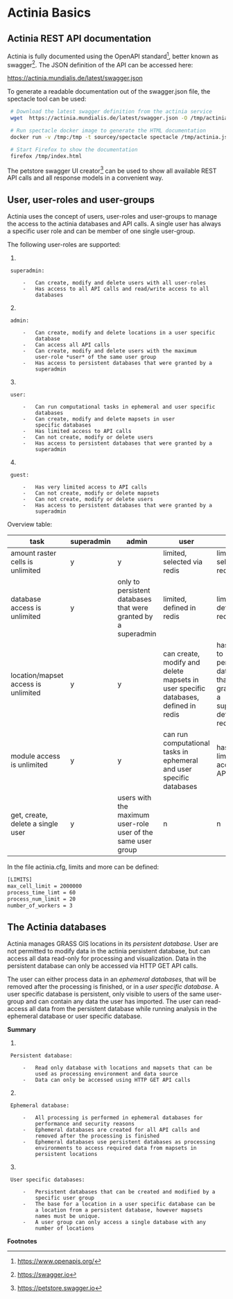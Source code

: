 Actinia Basics
==============

Actinia REST API documentation
------------------------------

Actinia is fully documented using the OpenAPI standard[^1], better known
as swagger[^2]. The JSON definition of the API can be accessed here:

 <https://actinia.mundialis.de/latest/swagger.json>

<!---
commented out because of 502 Bad Gateway
The full API documentation is available here:

 <https://actinia.mundialis.de/api_docs/>
--->

To generate a readable documentation out of the swagger.json file, the
spectacle tool can be used:

```bash
 # Download the latest swagger definition from the actinia service
 wget  https://actinia.mundialis.de/latest/swagger.json -O /tmp/actinia.json

 # Run spectacle docker image to generate the HTML documentation
 docker run -v /tmp:/tmp -t sourcey/spectacle spectacle /tmp/actinia.json -t /tmp

 # Start Firefox to show the documentation
 firefox /tmp/index.html
```

The petstore swagger UI creator[^3] can be used to show all available
REST API calls and all response models in a convenient way.


User, user-roles and user-groups
--------------------------------

Actinia uses the concept of users, user-roles and user-groups to manage
the access to the actinia databases and API calls. A single user has
always a specific user role and can be member of one single user-group.

The following user-roles are supported:

 1.  

     superadmin:

         -   Can create, modify and delete users with all user-roles
         -   Has access to all API calls and read/write access to all
             databases

 2.  

     admin:

         -   Can create, modify and delete locations in a user specific
             database
         -   Can access all API calls
         -   Can create, modify and delete users with the maximum
             user-role *user* of the same user group
         -   Has access to persistent databases that were granted by a
             superadmin

 3.  

     user:

         -   Can run computational tasks in ephemeral and user specific
             databases
         -   Can create, modify and delete mapsets in user
             specific databases
         -   Has limited access to API calls
         -   Can not create, modify or delete users
         -   Has access to persistent databases that were granted by a
             superadmin

 4.  

     guest:

         -   Has very limited access to API calls
         -   Can not create, modify or delete mapsets
         -   Can not create, modify or delete users
         -   Has access to persistent databases that were granted by a
             superadmin

Overview table:

| task | superadmin | admin | user | guest |notes |
|------|------------|-------|------|-------|------|
| amount raster cells is unlimited | y | y | limited, selected via redis | limited, selected via redis | - |
| database access is unlimited                              | y         | only to persistent databases that were granted by a superadmin | limited, defined in redis | limited, defined in redis | - |
| location/mapset access is unlimited  | y | y | can create, modify and delete mapsets in user specific databases, defined in redis | has access to persistent databases that were granted by a superadmin, defined in redis | - |
|module access is unlimited  | y | y | can run computational tasks in ephemeral and user specific databases | has very limited access to API calls | - |
| get, create, delete a single user | y | users with the maximum user-role user of the same user group | n | n | Only normal users (role=user can be created) |

In the file actinia.cfg, limits and more can be defined:

```bash
[LIMITS]
max_cell_limit = 2000000
process_time_limt = 60
process_num_limit = 20
number_of_workers = 3
```

The Actinia databases
---------------------

Actinia manages GRASS GIS locations in its *persistent database*. User
are not permitted to modify data in the actinia persistent database, but
can access all data read-only for processing and visualization. Data in
the persistent database can only be accessed via HTTP GET API calls.

The user can either process data in an *ephemeral databases*, that will
be removed after the processing is finished, or in a *user specific
database*. A user specific database is persistent, only visible to users
of the same user-group and can contain any data the user has
imported. The user can read-access all data from the persistent database
while running analysis in the ephemeral database or user specific
database.

**Summary**

 1.  

     Persistent database:

         -   Read only database with locations and mapsets that can be
             used as processing environment and data source
         -   Data can only be accessed using HTTP GET API calls

 2.  

     Ephemeral database:

         -   All processing is performed in ephemeral databases for
             performance and security reasons
         -   Ephemeral databases are created for all API calls and
             removed after the processing is finished
         -   Ephemeral databases use persistent databases as processing
             environments to access required data from mapsets in
             persistent locations

 3.  

     User specific databases:

         -   Persistent databases that can be created and modified by a
             specific user group
         -   The base for a location in a user specific database can be
             a location from a persistent database, however mapsets
             names must be unique.
         -   A user group can only access a single database with any
             number of locations

**Footnotes**

[^1]: <https://www.openapis.org/>

[^2]: <https://swagger.io>

[^3]: <https://petstore.swagger.io>
